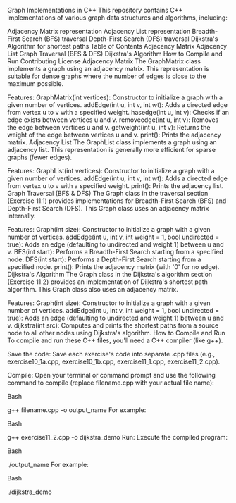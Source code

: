 Graph Implementations in C++
This repository contains C++ implementations of various graph data structures and algorithms, including:

Adjacency Matrix representation
Adjacency List representation
Breadth-First Search (BFS) traversal
Depth-First Search (DFS) traversal
Dijkstra's Algorithm for shortest paths
Table of Contents
Adjacency Matrix
Adjacency List
Graph Traversal (BFS & DFS)
Dijkstra's Algorithm
How to Compile and Run
Contributing
License
Adjacency Matrix
The GraphMatrix class implements a graph using an adjacency matrix. This representation is suitable for dense graphs where the number of edges is close to the maximum possible.

Features:
GraphMatrix(int vertices): Constructor to initialize a graph with a given number of vertices.
addEdge(int u, int v, int wt): Adds a directed edge from vertex u to v with a specified weight.
hasedge(int u, int v): Checks if an edge exists between vertices u and v.
removeedge(int u, int v): Removes the edge between vertices u and v.
getweight(int u, int v): Returns the weight of the edge between vertices u and v.
print(): Prints the adjacency matrix.
Adjacency List
The GraphList class implements a graph using an adjacency list. This representation is generally more efficient for sparse graphs (fewer edges).

Features:
GraphList(int vertices): Constructor to initialize a graph with a given number of vertices.
addEdge(int u, int v, int wt): Adds a directed edge from vertex u to v with a specified weight.
print(): Prints the adjacency list.
Graph Traversal (BFS & DFS)
The Graph class in the traversal section (Exercise 11.1) provides implementations for Breadth-First Search (BFS) and Depth-First Search (DFS). This Graph class uses an adjacency matrix internally.

Features:
Graph(int size): Constructor to initialize a graph with a given number of vertices.
addEdge(int u, int v, int weight = 1, bool undirected = true): Adds an edge (defaulting to undirected and weight 1) between u and v.
BFS(int start): Performs a Breadth-First Search starting from a specified node.
DFS(int start): Performs a Depth-First Search starting from a specified node.
print(): Prints the adjacency matrix (with '0' for no edge).
Dijkstra's Algorithm
The Graph class in the Dijkstra's algorithm section (Exercise 11.2) provides an implementation of Dijkstra's shortest path algorithm. This Graph class also uses an adjacency matrix.

Features:
Graph(int size): Constructor to initialize a graph with a given number of vertices.
addEdge(int u, int v, int weight = 1, bool undirected = true): Adds an edge (defaulting to undirected and weight 1) between u and v.
dijkstra(int src): Computes and prints the shortest paths from a source node to all other nodes using Dijkstra's algorithm.
How to Compile and Run
To compile and run these C++ files, you'll need a C++ compiler (like g++).

Save the code: Save each exercise's code into separate .cpp files (e.g., exercise10_1a.cpp, exercise10_1b.cpp, exercise11_1.cpp, exercise11_2.cpp).

Compile: Open your terminal or command prompt and use the following command to compile (replace filename.cpp with your actual file name):

Bash

g++ filename.cpp -o output_name
For example:

Bash

g++ exercise11_2.cpp -o dijkstra_demo
Run: Execute the compiled program:

Bash

./output_name
For example:

Bash

./dijkstra_demo
